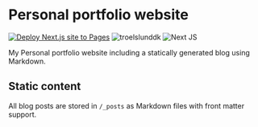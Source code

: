 # Personal portfolio website

[![Deploy Next.js site to Pages](https://github.com/trolund/trolund.github.io/actions/workflows/nextjs.yml/badge.svg?branch=master)](https://github.com/trolund/trolund.github.io/actions/workflows/nextjs.yml)
![troelslunddk](https://cronitor.io/badges/dcbGAe/production/3X7aOG8m_mEKeGvjw1ETTyWZPJY.svg)
![Next JS](https://img.shields.io/badge/Next-black?style=for-the-badge&logo=next.js&logoColor=white)

My Personal portfolio website including a statically generated blog using Markdown.

## Static content

All blog posts are stored in `/_posts` as Markdown files with front matter support.
